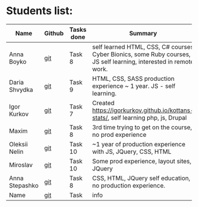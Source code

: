 # Students list:

Name      | Github | Tasks done | Summary
----------|--------|---------|---------
Anna Boyko| [git](https://github.com/Boyko-Anna) | Task 8 | self learned HTML, CSS, C# courses Cyber Bionics, some Ruby courses, JS self learning, interested in remote work.
Daria Shvydka | [git](https://github.com/DariaShvydka) | Task 9  | HTML, CSS, SASS production experience ~ 1 year. JS - self learning.
Igor Kurkov | [git](https://github.com/IgorKurkov) | Task 7 | Created https://igorkurkov.github.io/kottans-stats/, self learning php, js, Drupal
Maxim | [git](https://github.com/cidre) | Task 8 | 3rd time trying to get on the course, no prod experience
Oleksii Nelin | [git](https://github.com/Xsorter) | Task 10  | ~1 year of production experience with JS, JQuery, CSS, HTML
Miroslav | [git](https://github.com/iammiro/kottans_frontend) | Task 10  | Some prod experience, layout sites, JQuery
Anna Stepashko | [git](https://github.com/xandzia) | Task 8  | CSS, HTML, JQuery self education, no production experience.
Name | [git]() | Task  | info
